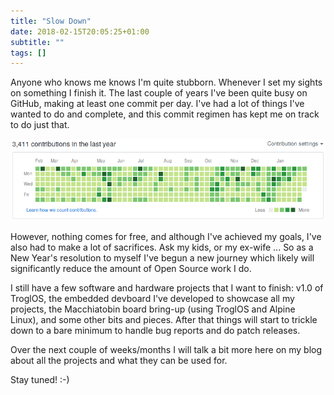 ```yaml
---
title: "Slow Down"
date: 2018-02-15T20:05:25+01:00
subtitle: ""
tags: []
---
```


Anyone who knows me knows I'm quite stubborn.  Whenever I set my sights
on something I finish it.  The last couple of years I've been quite busy
on GitHub, making at least one commit per day.  I've had a lot of things
I've wanted to do and complete, and this commit regimen has kept me on
track to do just that.

<img src="/images/github-activity-2017.png" class="center">

However, nothing comes for free, and although I've achieved my goals,
I've also had to make a lot of sacrifices.  Ask my kids, or my ex-wife
... So as a New Year's resolution to myself I've begun a new journey
which likely will significantly reduce the amount of Open Source work I
do.

I still have a few software and hardware projects that I want to finish:
v1.0 of TroglOS, the embedded devboard I've developed to showcase all my
projects, the Macchiatobin board bring-up (using TroglOS and Alpine
Linux), and some other bits and pieces.  After that things will start to
trickle down to a bare minimum to handle bug reports and do patch
releases.

Over the next couple of weeks/months I will talk a bit more here on my
blog about all the projects and what they can be used for.

Stay tuned! :-)
